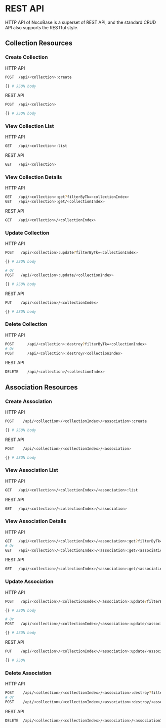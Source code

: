 # REST API

HTTP API of NocoBase is a superset of REST API, and the standard CRUD API also supports the RESTful style.

## Collection Resources

### Create Collection

HTTP API

```bash
POST  /api/<collection>:create

{} # JSON body
```

REST API

```bash
POST  /api/<collection>

{} # JSON body
```

### View Collection List

HTTP API

```bash
GET   /api/<collection>:list
```

REST API

```bash
GET   /api/<collection>
```

### View Collection Details

HTTP API

```bash
GET   /api/<collection>:get?filterByTk=<collectionIndex>
GET   /api/<collection>:get/<collectionIndex>
```

REST API

```bash
GET   /api/<collection>/<collectionIndex>
```

### Update Collection

HTTP API

```bash
POST   /api/<collection>:update?filterByTk=<collectionIndex>

{} # JSON body

# Or
POST   /api/<collection>:update/<collectionIndex>

{} # JSON body
```

REST API

```bash
PUT    /api/<collection>/<collectionIndex>

{} # JSON body
```

### Delete Collection

HTTP API

```bash
POST      /api/<collection>:destroy?filterByTk=<collectionIndex>
# Or
POST      /api/<collection>:destroy/<collectionIndex>
```

REST API

```bash
DELETE    /api/<collection>/<collectionIndex>
```

## Association Resources

### Create Association

HTTP API

```bash
POST    /api/<collection>/<collectionIndex>/<association>:create

{} # JSON body
```

REST API

```bash
POST    /api/<collection>/<collectionIndex>/<association>

{} # JSON body
```

### View Association List

HTTP API

```bash
GET   /api/<collection>/<collectionIndex>/<association>:list
```

REST API

```bash
GET   /api/<collection>/<collectionIndex>/<association>
```

### View Association Details

HTTP API

```bash
GET   /api/<collection>/<collectionIndex>/<association>:get?filterByTk=<associationIndex>
# Or
GET   /api/<collection>/<collectionIndex>/<association>:get/<associationIndex>
```

REST API

```bash
GET   /api/<collection>/<collectionIndex>/<association>:get/<associationIndex>
```

### Update Association

HTTP API

```bash
POST   /api/<collection>/<collectionIndex>/<association>:update?filterByTk=<associationIndex>

{} # JSON body

# Or
POST   /api/<collection>/<collectionIndex>/<association>:update/<associationIndex>

{} # JSON body
```

REST API

```bash
PUT    /api/<collection>/<collectionIndex>/<association>:update/<associationIndex>

{} # JSON
```

### Delete Association

HTTP API

```bash
POST    /api/<collection>/<collectionIndex>/<association>:destroy?filterByTk=<associationIndex>
# Or
POST    /api/<collection>/<collectionIndex>/<association>:destroy/<associationIndex>
```

REST API

```bash
DELETE  /api/<collection>/<collectionIndex>/<association>/<associationIndex>
```
